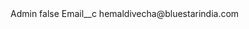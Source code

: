 <?xml version="1.0" encoding="UTF-8"?>
<CustomMetadata xmlns="http://soap.sforce.com/2006/04/metadata" xmlns:xsi="http://www.w3.org/2001/XMLSchema-instance" xmlns:xsd="http://www.w3.org/2001/XMLSchema">
    <label>Admin</label>
    <protected>false</protected>
    <values>
        <field>Email__c</field>
        <value xsi:type="xsd:string">hemaldivecha@bluestarindia.com</value>
    </values>
</CustomMetadata>
